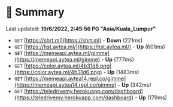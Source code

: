 # 📖 Summary
Last updated: **19/6/2022, 2:45:56 PG "Asia/Kuala_Lumpur"**

- `GET` [https://shrt.ml](https://shrt.ml) - **Down** (221ms)
- `GET` [https://hst.aytea.ml/](https://hst.aytea.ml/) - **Up** (601ms)
- `GET` [https://memeapi.aytea.ml/gimme](https://memeapi.aytea.ml/gimme) - **Up** (777ms)
- `GET` [https://color.aytea.ml/4b31d6.png](https://color.aytea.ml/4b31d6.png) - **Up** (1483ms)
- `GET` [https://memeapi.aytea14.repl.co/gimme](https://memeapi.aytea14.repl.co/gimme) - **Up** (342ms)
- `GET` [https://teledrivemy.herokuapp.com/dashboard](https://teledrivemy.herokuapp.com/dashboard) - **Up** (179ms)
